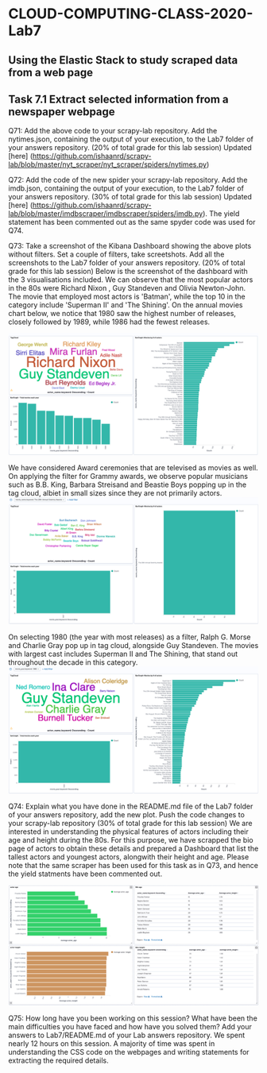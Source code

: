 # CLOUD-COMPUTING-CLASS-2020-Lab7

## Using the Elastic Stack to study scraped data from a web page

## Task 7.1 Extract selected information from a newspaper webpage

Q71: Add the above code to your scrapy-lab repository. Add the nytimes.json, containing the output of your execution, to the Lab7 folder of your answers repository. (20% of total grade for this lab session) 
Updated [here] (https://github.com/ishaanrd/scrapy-lab/blob/master/nyt_scraper/nyt_scraper/spiders/nytimes.py)


Q72: Add the code of the new spider your scrapy-lab repository. Add the imdb.json, containing the output of your execution, to the Lab7 folder of your answers repository. (30% of total grade for this lab session)
Updated [here] (https://github.com/ishaanrd/scrapy-lab/blob/master/imdbscraper/imdbscraper/spiders/imdb.py). The yield statement has been commented out as the same spyder code was used for Q74.

Q73: Take a screenshot of the Kibana Dashboard showing the above plots without filters. Set a couple of filters, take screetshots. Add all the screenshots to the Lab7 folder of your answers repository. (20% of total grade for this lab session)
Below is the screenshot of the dashboard with the 3 visualisations included. We can observe that the most popular actors in the 80s were Richard Nixon , Guy Standeven and Olivia Newton-John. The movie that employed most actors is 'Batman', while the top 10 in the category include 'Superman II' and 'The Shining'. On the annual movies chart below, we notice that 1980 saw the highest number of releases, closely followed by 1989, while 1986 had the fewest releases.

![Dashboard](images/dash_vanilla.png)

We have considered Award ceremonies that are televised as movies as well. On applying the filter for Grammy awards, we observe popular musicians such as B.B. King, Barbara Streisand and Beastie Boys popping up in the tag cloud, albiet in small sizes since they are not primarily actors.
![Dashboard1](images/dash_grammy.png)

On selecting 1980 (the year with most releases) as a filter, Ralph G. Morse and Charlie Gray pop up in tag cloud, alongside Guy Standeven. The movies with largest cast includes Superman II and The Shining, that stand out throughout the decade in this category.
![Dashboard2](images/dash_1980.png)


Q74: Explain what you have done in the README.md file of the Lab7 folder of your answers repository, add the new plot. Push the code changes to your scrapy-lab repository (30% of total grade for this lab session)
We are interested in understanding the physical features of actors including their age and height during the 80s. For this purpose, we have scrapped the bio page of actors to obtain these details and prepared a Dashboard that list the tallest actors and youngest actors, alongwith their height and age.
Please note that the same scraper has been used for this task as in Q73, and hence the yield statments have been commented out.

![Dashboard3](images/dash_actors.png)

Q75: How long have you been working on this session? What have been the main difficulties you have faced and how have you solved them? Add your answers to Lab7/README.md of your Lab answers repository.
We spent nearly 12 hours on this session. A majority of time was spent in understanding the CSS code on the webpages and writing statements for extracting the required details.
